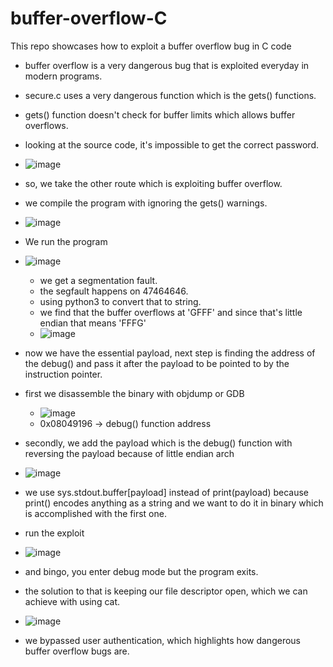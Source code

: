 # buffer-overflow-C
This repo showcases how to exploit a buffer overflow bug in C code


- buffer overflow is a very dangerous bug that is exploited everyday in modern programs.
- secure.c uses a very dangerous function which is the gets() functions.
- gets() function doesn't check for buffer limits which allows buffer overflows.

- looking at the source code, it's impossible to get the correct password. 
- ![image](https://github.com/user-attachments/assets/06e7c84c-f5c1-40ca-bb60-febf24b6f290)
- so, we take the other route which is exploiting buffer overflow.
- we compile the program with ignoring the gets() warnings.
- ![image](https://github.com/user-attachments/assets/8ae893f2-bc21-496f-9742-123247daab19)

- We run the program
- ![image](https://github.com/user-attachments/assets/4b648cd0-ef79-45dd-a256-9b458a25159b)
  - we get a segmentation fault.
  - the segfault happens on 47464646.
  - using python3 to convert that to string.
  - we find that the buffer overflows at 'GFFF' and since that's little endian that means 'FFFG'
  - ![image](https://github.com/user-attachments/assets/51b82ca1-891f-4d95-8a97-98491463b944)

- now we have the essential payload, next step is finding the address of the debug() and pass it after the payload to be pointed to by the instruction pointer.

- first we disassemble the binary with objdump or GDB
  - ![image](https://github.com/user-attachments/assets/cee119a4-31b7-4124-a16b-3faf6ddcc9ec)
  - 0x08049196 -> debug() function address

- secondly, we add the payload which is the debug() function with reversing the payload because of little endian arch
- ![image](https://github.com/user-attachments/assets/28da9ac3-48b5-4247-bd2d-882754a6c8ef)

- we use sys.stdout.buffer[payload] instead of print(payload) because print() encodes anything as a string and we want to do it in binary which is accomplished with the first one.
- run the exploit
- ![image](https://github.com/user-attachments/assets/afc375f3-fb2c-4a10-b422-777004d962b7)
- and bingo, you enter debug mode but the program exits.
- the solution to that is keeping our file descriptor open, which we can achieve with using cat.
- ![image](https://github.com/user-attachments/assets/135fdb78-063f-45c6-9007-2c3d15c32209)
- we bypassed user authentication, which highlights how dangerous buffer overflow bugs are.
